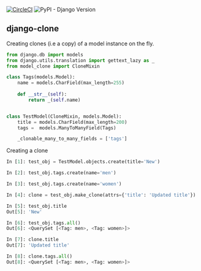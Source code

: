 [![CircleCI](https://circleci.com/gh/jackton1/django-clone.svg?style=shield)](https://circleci.com/gh/jackton1/django-clone)
![PyPI - Django Version](https://img.shields.io/pypi/djversions/django_clone.svg)
## django-clone 

Creating clones (i.e a copy) of a model instance on the fly. 


```python
from django.db import models
from django.utils.translation import gettext_lazy as _
from model_clone import CloneMixin

class Tags(models.Model):
    name = models.CharField(max_length=255)
    
    def __str__(self):
        return _(self.name)


class TestModel(CloneMixin, models.Model):
    title = models.CharField(max_length=200)
    tags =  models.ManyToManyField(Tags)

    _clonable_many_to_many_fields = ['tags']
```


Creating a clone

```python
In [1]: test_obj = TestModel.objects.create(title='New')

In [2]: test_obj.tags.create(name='men')

In [3]: test_obj.tags.create(name='women')

In [4]: clone = test_obj.make_clone(attrs={'title': 'Updated title'})

In [5]: test_obj.title
Out[5]: 'New'

In [6]: test_obj.tags.all()
Out[6]: <QuerySet [<Tag: men>, <Tag: women>]>

In [7]: clone.title
Out[7]: 'Updated title'

In [8]: clone.tags.all()
Out[8]: <QuerySet [<Tag: men>, <Tag: women>]>
```
